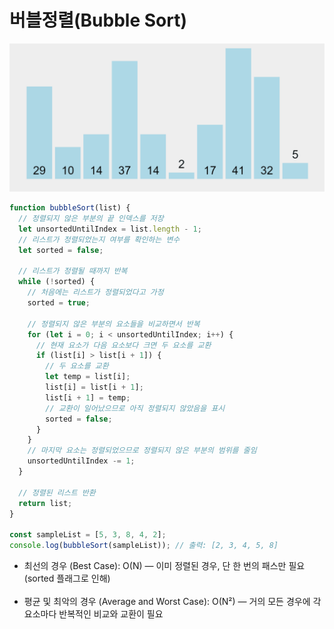 # 버블정렬(Bubble Sort)

![bubbleSort](./src/bubbleSort.gif)

```javascript
function bubbleSort(list) {
  // 정렬되지 않은 부분의 끝 인덱스를 저장
  let unsortedUntilIndex = list.length - 1;
  // 리스트가 정렬되었는지 여부를 확인하는 변수
  let sorted = false;

  // 리스트가 정렬될 때까지 반복
  while (!sorted) {
    // 처음에는 리스트가 정렬되었다고 가정
    sorted = true;

    // 정렬되지 않은 부분의 요소들을 비교하면서 반복
    for (let i = 0; i < unsortedUntilIndex; i++) {
      // 현재 요소가 다음 요소보다 크면 두 요소를 교환
      if (list[i] > list[i + 1]) {
        // 두 요소를 교환
        let temp = list[i];
        list[i] = list[i + 1];
        list[i + 1] = temp;
        // 교환이 일어났으므로 아직 정렬되지 않았음을 표시
        sorted = false;
      }
    }
    // 마지막 요소는 정렬되었으므로 정렬되지 않은 부분의 범위를 줄임
    unsortedUntilIndex -= 1;
  }

  // 정렬된 리스트 반환
  return list;
}

const sampleList = [5, 3, 8, 4, 2];
console.log(bubbleSort(sampleList)); // 출력: [2, 3, 4, 5, 8]
```

- 최선의 경우 (Best Case): O(N) — 이미 정렬된 경우, 단 한 번의 패스만 필요 (sorted 플래그로 인해)<br/><br/>
- 평균 및 최악의 경우 (Average and Worst Case): O(N²) — 거의 모든 경우에 각 요소마다 반복적인 비교와 교환이 필요
